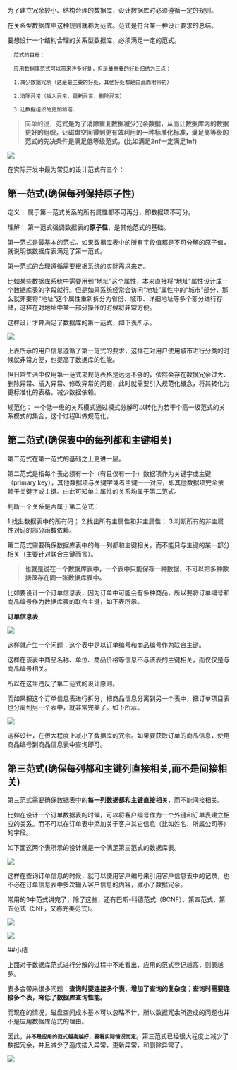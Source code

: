 为了建立冗余较小、结构合理的数据库，设计数据库时必须遵循一定的规则。

在关系型数据库中这种规则就称为范式。范式是符合某一种设计要求的总结。

要想设计一个结构合理的关系型数据库，必须满足一定的范式。

      范式的目标：

      应用数据库范式可以带来许多好处，但是最重要的好处归结为三点：

      1.减少数据冗余（这是最主要的好处，其他好处都是由此而附带的）

      2.消除异常（插入异常，更新异常，删除异常）

      3.让数据组织的更加和谐…


>简单的说，**范式是为了消除重复数据减少冗余数据，从而让数据库内的数据更好的组织，让磁盘空间得到更有效利用的一种标准化标准，满足高等级的范式的先决条件是满足低等级范式。(比如满足2nf一定满足1nf)**


![](https://upload-images.jianshu.io/upload_images/6943526-f0f07bcacb1263fb.gif?imageMogr2/auto-orient/strip)

在实际开发中最为常见的设计范式有三个：

## 第一范式(确保每列保持原子性)

定义： 属于第一范式关系的所有属性都不可再分，即数据项不可分。

理解： 第一范式强调数据表的**原子性**，是其他范式的基础。

第一范式是最基本的范式。如果数据库表中的所有字段值都是不可分解的原子值，就说明该数据库表满足了第一范式。

第一范式的合理遵循需要根据系统的实际需求来定。

比如某些数据库系统中需要用到“地址”这个属性，本来直接将“地址”属性设计成一个数据库表的字段就行。但是如果系统经常会访问“地址”属性中的“城市”部分，那么就非要将“地址”这个属性重新拆分为省份、城市、详细地址等多个部分进行存储，这样在对地址中某一部分操作的时候将非常方便。

这样设计才算满足了数据库的第一范式，如下表所示。

![](https://upload-images.jianshu.io/upload_images/6943526-f592f0fb878bbda0.png?imageMogr2/auto-orient/strip%7CimageView2/2/w/1240)

上表所示的用户信息遵循了第一范式的要求，这样在对用户使用城市进行分类的时候就非常方便，也提高了数据库的性能。

但日常生活中仅用第一范式来规范表格是远远不够的，依然会存在数据冗余过大、删除异常、插入异常、修改异常的问题，此时就需要引入规范化概念，将其转化为更标准化的表格，减少数据依赖。

规范化： 一个低一级的关系模式通过模式分解可以转化为若干个高一级范式的关系模式的集合，这个过程叫做规范化。

## 第二范式(确保表中的每列都和主键相关)

第二范式在第一范式的基础之上更进一层。

 第二范式是指每个表必须有一个（有且仅有一个）数据项作为关键字或主键（primary key），其他数据项与关键字或者主键一一对应，即其他数据项完全依赖于关键字或主键。由此可知单主属性的关系均属于第二范式。

判断一个关系是否属于第二范式：

1.找出数据表中的所有码；
2.找出所有主属性和非主属性；
3.判断所有的非主属性对码的部分函数依赖。

第二范式需要确保数据库表中的每一列都和主键相关，而不能只与主键的某一部分相关（主要针对联合主键而言）。

>**也就是说在一个数据库表中，一个表中只能保存一种数据，不可以把多种数据保存在同一张数据库表中。**

比如要设计一个订单信息表，因为订单中可能会有多种商品，所以要将订单编号和商品编号作为数据库表的联合主键，如下表所示。

**订单信息表**

![](https://upload-images.jianshu.io/upload_images/6943526-ba5e78e9fdd61250.png?imageMogr2/auto-orient/strip%7CimageView2/2/w/1240)

这样就产生一个问题：这个表中是以订单编号和商品编号作为联合主键。

这样在该表中商品名称、单位、商品价格等信息不与该表的主键相关，而仅仅是与商品编号相关。

所以在这里违反了第二范式的设计原则。

而如果把这个订单信息表进行拆分，把商品信息分离到另一个表中，把订单项目表也分离到另一个表中，就非常完美了。如下所示。

![](https://upload-images.jianshu.io/upload_images/6943526-a47c7d30a855f271.png?imageMogr2/auto-orient/strip%7CimageView2/2/w/1240)

这样设计，在很大程度上减小了数据库的冗余。如果要获取订单的商品信息，使用商品编号到商品信息表中查询即可。

## 第三范式(确保每列都和主键列直接相关,而不是间接相关)

第三范式需要确保数据表中的**每一列数据都和主键直接相关**，而不能间接相关。

比如在设计一个订单数据表的时候，可以将客户编号作为一个外键和订单表建立相应的关系。而不可以在订单表中添加关于客户其它信息（比如姓名、所属公司等）的字段。

如下面这两个表所示的设计就是一个满足第三范式的数据库表。

![](https://upload-images.jianshu.io/upload_images/6943526-9554f273ba30f68d.png?imageMogr2/auto-orient/strip%7CimageView2/2/w/1240)

这样在查询订单信息的时候，就可以使用客户编号来引用客户信息表中的记录，也不必在订单信息表中多次输入客户信息的内容，减小了数据冗余。


常用的3中范式讲完了，除了这些，还有巴斯-科德范式（BCNF）、第四范式、第五范式（5NF，又称完美范式）。

![](https://upload-images.jianshu.io/upload_images/6943526-1aa751a5ea71e052.png?imageMogr2/auto-orient/strip%7CimageView2/2/w/1240)

![](https://upload-images.jianshu.io/upload_images/6943526-fd91714a75929d87.png?imageMogr2/auto-orient/strip%7CimageView2/2/w/1240)

##小结

上面对于数据库范式进行分解的过程中不难看出，应用的范式登记越高，则表越多。

表多会带来很多问题：**查询时要连接多个表，增加了查询的复杂度；查询时需要连接多个表，降低了数据库查询性能。**

而现在的情况，磁盘空间成本基本可以忽略不计，所以数据冗余所造成的问题也并不是应用数据库范式的理由。

因此，**`并不是应用的范式越高越好，要看实际情况而定`**。第三范式已经很大程度上减少了数据冗余，并且减少了造成插入异常，更新异常，和删除异常了。

![](https://upload-images.jianshu.io/upload_images/6943526-9e17d2c1e5706047.gif?imageMogr2/auto-orient/strip)



